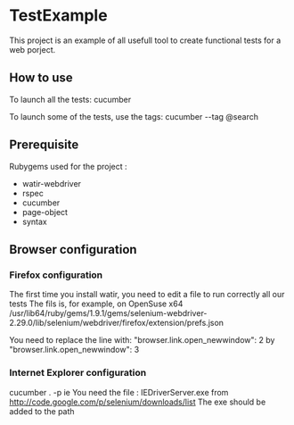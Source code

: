 TestExample 
===========

This project is an example of all usefull tool to create functional tests for a web porject.

How to use
----------
To launch all the tests:
cucumber

To launch some of the tests, use the tags:
cucumber --tag @search

Prerequisite
------------
Rubygems used for the project :
* watir-webdriver
* rspec
* cucumber
* page-object
* syntax

Browser configuration
---------------------

### Firefox configuration

The first time you install watir, you need to edit a file to run correctly all our tests
The fils is, for example, on OpenSuse x64 /usr/lib64/ruby/gems/1.9.1/gems/selenium-webdriver-2.29.0/lib/selenium/webdriver/firefox/extension/prefs.json

You need to replace the line with:
"browser.link.open_newwindow": 2
by
"browser.link.open_newwindow": 3

### Internet Explorer configuration

cucumber . -p ie
You need the file : IEDriverServer.exe from http://code.google.com/p/selenium/downloads/list
The exe should be added to the path